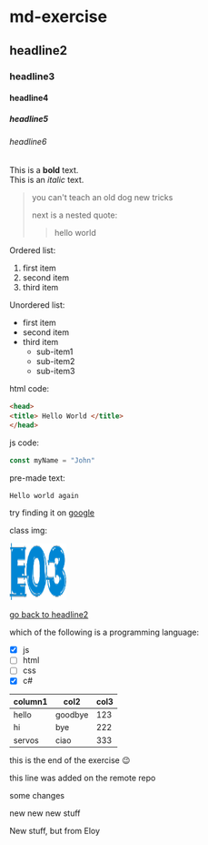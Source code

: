 # md-exercise
## headline2
### headline3
#### headline4
##### headline5
###### headline6
  
This is a **bold** text.  
This is an *italic* text.

> you can't teach an old dog new tricks
>
> next is a nested quote:
>> hello world

Ordered list:

1. first item
2. second item
3. third item

Unordered list:

- first item
- second item 
- third item
  - sub-item1
  - sub-item2
  - sub-item3

html code:

```html
<head>
<title> Hello World </title>
</head>
```

js code:

```js
const myName = "John"
```

pre-made text:

```text
Hello world again
```

try finding it on [google](https://google.com)

class img:

![class-icon](./assets/e03.png)

[go back to headline2](#headline2)

which of the following is a programming language:

- [x] js
- [ ] html
- [ ] css
- [x] c#

| column1 | col2 | col3 |
| --- | --- | --- |
| hello | goodbye | 123 |
| hi | bye | 222 |
| servos | ciao | 333 |

this is the end of the exercise :wink:

this line was added on the remote repo

some changes

new new new stuff

New stuff, but from Eloy